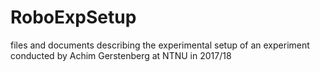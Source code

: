 # RoboExpSetup
files and documents describing the experimental setup of an experiment conducted by Achim Gerstenberg at NTNU in 2017/18 
